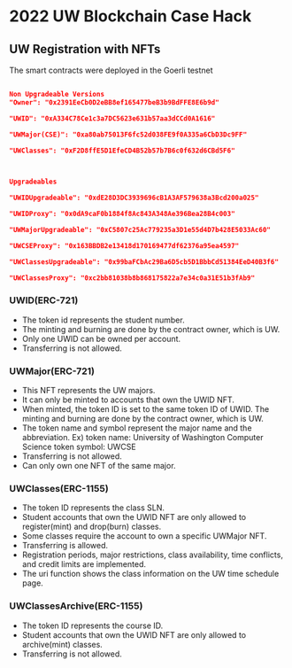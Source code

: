 # 2022 UW Blockchain Case Hack
## UW Registration with NFTs

The smart contracts were deployed in the Goerli testnet

```json

Non Upgradeable Versions
"Owner": "0x2391EeCb0D2eBB8ef165477beB3b9BdFFE8E6b9d"

"UWID": "0xA334C78Ce1c3a7DC5623e631b57aa3dCCd0A1616"

"UWMajor(CSE)": "0xa80ab75013F6fc52d038FE9f0A335a6CbD3Dc9FF"

"UWClasses": "0xF2D8ffE5D1EfeCD4B52b57b7B6c0f632d6CBd5F6"



Upgradeables

"UWIDUpgradeable": "0xdE28D3DC3939696cB1A3AF579638a3Bcd200a025"

"UWIDProxy": "0x0dA9caF0b1884f8Ac843A348Ae396Bea28B4c003"

"UWMajorUpgradeable": "0xC5807c25Ac779235a3D1e55d4D7b428E5033Ac60"

"UWCSEProxy": "0x163BBDB2e13418d170169477df62376a95ea4597"

"UWClassesUpgradeable": "0x99baFCbAc29Ba6D5cb5D1BbbCd51384EeD40B3f6"

"UWClassesProxy": "0xc2bb81038b8b868175822a7e34c0a31E51b3fAb9"

```

### UWID(ERC-721)
* The token id represents the student number.
* The minting and burning are done by the contract owner, which is UW.
* Only one UWID can be owned per account.
* Transferring is not allowed.

### UWMajor(ERC-721)
* This NFT represents the UW majors.
* It can only be minted to accounts that own the UWID NFT.
* When minted, the token ID is set to the same token ID of UWID.
The minting and burning are done by the contract owner, which is UW.
* The token name and symbol represent the major name and the abbreviation.
Ex) token name: University of Washington Computer Science
token symbol: UWCSE
* Transferring is not allowed.
* Can only own one NFT of the same major.

### UWClasses(ERC-1155)
* The token ID represents the class SLN.
* Student accounts that own the UWID NFT are only allowed to register(mint) and drop(burn) classes.
* Some classes require the account to own a specific UWMajor NFT. 
* Transferring is allowed.
* Registration periods, major restrictions, class availability, time conflicts, and credit limits are implemented. 
* The uri function shows the class information on the UW time schedule page.


### UWClassesArchive(ERC-1155)
* The token ID represents the course ID.
* Student accounts that own the UWID NFT are only allowed to archive(mint) classes.
* Transferring is not allowed.